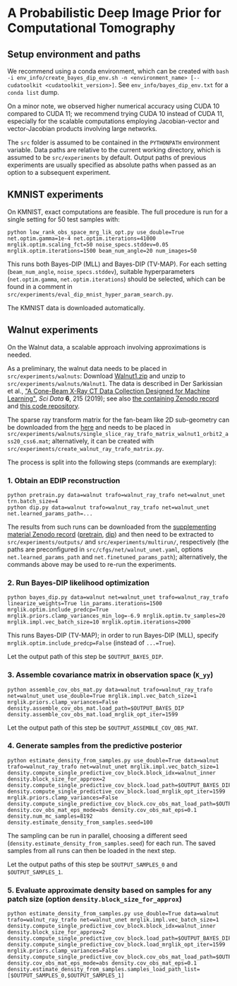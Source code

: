 # A Probabilistic Deep Image Prior for Computational Tomography

## Setup environment and paths
We recommend using a conda environment, which can be created with `bash -i env_info/create_bayes_dip_env.sh -n <environment_name> [--cudatoolkit <cudatoolkit_version>]`.
See `env_info/bayes_dip_env.txt` for a `conda list` dump.

On a minor note, we observed higher numerical accuracy using CUDA 10 compared to CUDA 11; we recommend trying CUDA 10 instead of CUDA 11, especially for the scalable computations employing Jacobian-vector and vector-Jacobian products involving large networks.

The `src` folder is assumed to be contained in the `PYTHONPATH` environment variable.
Data paths are relative to the current working directory, which is assumed to be `src/experiments` by default.
Output paths of previous experiments are usually specified as absolute paths when passed as an option to a subsequent experiment.

## KMNIST experiments
On KMNIST, exact computations are feasible.
The full procedure is run for a single setting for 50 test samples with:
```shell
python low_rank_obs_space_mrg_lik_opt.py use_double=True net.optim.gamma=1e-4 net.optim.iterations=41000 mrglik.optim.scaling_fct=50 noise_specs.stddev=0.05 mrglik.optim.iterations=1500 beam_num_angle=20 num_images=50
```

This runs both Bayes-DIP (MLL) and Bayes-DIP (TV-MAP). For each setting (`beam_num_angle`, `noise_specs.stddev`), suitable hyperparameters (`net.optim.gamma`, `net.optim.iterations`) should be selected, which can be found in a comment in `src/experiments/eval_dip_mnist_hyper_param_search.py`.

The KMNIST data is downloaded automatically.

## Walnut experiments
On the Walnut data, a scalable approach involving approximations is needed.

As a preliminary, the walnut data needs to be placed in `src/experiments/walnuts`: Download [Walnut1.zip](https://zenodo.org/record/2686726/files/Walnut1.zip?download=1) and unzip to `src/experiments/walnuts/Walnut1`. The data is described in Der Sarkissian et al., ["A Cone-Beam X-Ray CT Data Collection Designed for Machine Learning"](https://doi.org/10.1038/s41597-019-0235-y), _Sci Data_ **6**, 215 (2019); see also [the containing Zenodo record](https://zenodo.org/record/2686726/) and [this code repository](https://github.com/cicwi/WalnutReconstructionCodes).

The sparse ray transform matrix for the fan-beam like 2D sub-geometry can be downloaded from the [here](https://zenodo.org/record/6141017/files/single_slice_ray_trafo_matrix_walnut1_orbit2_ass20_css6.mat?download=1) and needs to be placed in `src/experiments/walnuts/single_slice_ray_trafo_matrix_walnut1_orbit2_ass20_css6.mat`; alternatively, it can be created with `src/experiments/create_walnut_ray_trafo_matrix.py`.

The process is split into the following steps (commands are exemplary):

### 1.  Obtain an EDIP reconstruction
```shell
python pretrain.py data=walnut trafo=walnut_ray_trafo net=walnut_unet trn.batch_size=4
python dip.py data=walnut trafo=walnut_ray_trafo net=walnut_unet net.learned_params_path=...
```

The results from such runs can be downloaded from the [supplementing material Zenodo record](https://zenodo.org/record/6141017/) ([pretrain](https://zenodo.org/record/6141017/files/walnut_pretraining.zip?download=1), [dip](https://zenodo.org/record/6141017/files/walnut_edip.zip?download=1)) and then need to be extracted to `src/experiments/outputs/` and `src/experiments/multirun/`, respectively (the paths are preconfigured in `src/cfgs/net/walnut_unet.yaml`, options `net.learned_params_path` and `net.finetuned_params_path`); alternatively, the commands above may be used to re-run the experiments.

### 2.  Run Bayes-DIP likelihood optimization
```shell
python bayes_dip.py data=walnut net=walnut_unet trafo=walnut_ray_trafo linearize_weights=True lin_params.iterations=1500 mrglik.optim.include_predcp=True mrglik.priors.clamp_variances_min_log=-6.9 mrglik.optim.tv_samples=20 mrglik.impl.vec_batch_size=10 mrglik.optim.iterations=2000
```

This runs Bayes-DIP (TV-MAP); in order to run Bayes-DIP (MLL), specify `mrglik.optim.include_predcp=False` (instead of `...=True`).

Let the output path of this step be `$OUTPUT_BAYES_DIP`.

### 3.  Assemble covariance matrix in observation space (`K_yy`)
```shell
python assemble_cov_obs_mat.py data=walnut trafo=walnut_ray_trafo net=walnut_unet use_double=True mrglik.impl.vec_batch_size=1 mrglik.priors.clamp_variances=False density.assemble_cov_obs_mat.load_path=$OUTPUT_BAYES_DIP density.assemble_cov_obs_mat.load_mrglik_opt_iter=1599
```

Let the output path of this step be `$OUTPUT_ASSEMBLE_COV_OBS_MAT`.

### 4.  Generate samples from the predictive posterior
```shell
python estimate_density_from_samples.py use_double=True data=walnut trafo=walnut_ray_trafo net=walnut_unet mrglik.impl.vec_batch_size=1 density.compute_single_predictive_cov_block.block_idx=walnut_inner density.block_size_for_approx=2 density.compute_single_predictive_cov_block.load_path=$OUTPUT_BAYES_DIP density.compute_single_predictive_cov_block.load_mrglik_opt_iter=1599 mrglik.priors.clamp_variances=False density.compute_single_predictive_cov_block.cov_obs_mat_load_path=$OUTPUT_ASSEMBLE_COV_OBS_MAT density.cov_obs_mat_eps_mode=abs density.cov_obs_mat_eps=0.1 density.num_mc_samples=8192 density.estimate_density_from_samples.seed=100
```

The sampling can be run in parallel, choosing a different seed (`density.estimate_density_from_samples.seed`) for each run. The saved samples from all runs can then be loaded in the next step.

Let the output paths of this step be `$OUTPUT_SAMPLES_0` and `$OUTPUT_SAMPLES_1`.

### 5.  Evaluate approximate density based on samples for any patch size (option `density.block_size_for_approx`)
```shell
python estimate_density_from_samples.py use_double=True data=walnut trafo=walnut_ray_trafo net=walnut_unet mrglik.impl.vec_batch_size=1 density.compute_single_predictive_cov_block.block_idx=walnut_inner density.block_size_for_approx=2 density.compute_single_predictive_cov_block.load_path=$OUTPUT_BAYES_DIP density.compute_single_predictive_cov_block.load_mrglik_opt_iter=1599 mrglik.priors.clamp_variances=False density.compute_single_predictive_cov_block.cov_obs_mat_load_path=$OUTPUT_ASSEMBLE_COV_OBS_MAT density.cov_obs_mat_eps_mode=abs density.cov_obs_mat_eps=0.1 density.estimate_density_from_samples.samples_load_path_list=[$OUTPUT_SAMPLES_0,$OUTPUT_SAMPLES_1]
```

